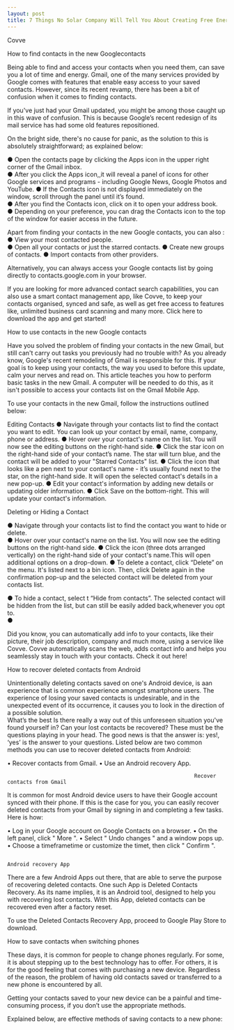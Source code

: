 ```yaml
---
layout: post
title: 7 Things No Solar Company Will Tell You About Creating Free Energy For You And Your Family
---
```








Covve 

How to find contacts in the new Googlecontacts 

Being able to find and access your contacts when you need them, can save you a lot of time and energy. Gmail, one of the many services provided by Google comes with features that enable easy access to your saved contacts. However, since its recent revamp, there has been a bit of confusion when it comes to finding contacts.  

If you've just had your Gmail updated, you might be among those caught up in this wave of confusion. This is because Google’s recent redesign of its mail service has had some old features repositioned. 

On the bright side, there's no cause for panic, as the solution to this is absolutely straightforward; as explained below: 

●	Open the contacts page by clicking the Apps icon in the upper right corner of the Gmail inbox.  
●	After you click the Apps icon,,it will reveal a panel of icons for other Google services and programs - including Google News, Google Photos and YouTube. 
●	If the Contacts icon is not displayed immediately on the window, scroll through the panel until it’s found.  
●	After you find the Contacts icon, click on it to open your address book.  
●	Depending on your preference, you can drag the Contacts icon to the top of the window for easier access in the future.  

Apart from finding your contacts in the new Google contacts, you can also : 
●	View your most contacted people.  
●	Open all your contacts or just the starred contacts. 
●	Create new groups of contacts. 
●	Import contacts from other providers. 

Alternatively, you can always access your Google contacts list by going directly to contacts.google.com in your browser. 


If you are looking for more advanced contact search capabilities, you can also use a smart contact management app, like Covve, to keep your contacts organised, synced and safe, as well as get free access to features like, unlimited business card scanning and many more. Click here to download the app and get started!
 
  



How to use contacts in the new Google contacts 

Have you solved the problem of finding your contacts in the new Gmail, but still can't carry out tasks you previously had no trouble with? As you already know, Google's recent remodeling of Gmail is responsible for this. If your goal is to keep using your contacts, the way you used to before this update, calm your nerves and read on. This article teaches you how to perform basic tasks in the new Gmail. A computer will be needed to do this, as it isn't possible to access your contacts list on the Gmail Mobile App. 

To use your contacts in the new Gmail, follow the instructions outlined below: 

Editing Contacts 
●	Navigate through your contacts list to find the contact you want to edit. You can look up your contact by email, name, company, phone or address. 
●	Hover over your contact's name on the list. You will now see the editing buttons on the right-hand side. 
●	Click the star icon on the right-hand side of your contact’s name. The star will turn blue, and the contact will be added to your "Starred Contacts" list. 
●	Click the icon that looks like a pen next to your contact's name - it’s usually found next to the star, on the right-hand side. It will open the selected contact's details in a new pop-up. 
●	Edit your contact's information by adding new details or updating older information.
●	Click Save on the bottom-right. This will update your contact's information. 



Deleting or Hiding a Contact 

●	Navigate through your contacts list to find the contact you want to hide or delete.  
●	Hover over your contact's name on the list. You will now see the editing buttons on the right-hand side. 
●	Click the icon (three dots arranged vertically) on the right-hand side of your contact's name.This will open additional options on a drop-down. 
●	To delete a contact, click “Delete” on the menu. It's listed next to a bin icon. Then, click Delete again in the confirmation pop-up and the selected contact will be deleted from your contacts list. 

●	To hide a contact, select t “Hide from contacts”. The selected contact will be hidden from the list, but can still be easily added back,whenever you opt to.  
●	


Did you know, you can automatically add info to your contacts, like their picture, their job description, company and much more, using a service like Covve. Covve automatically scans the web, adds contact info and helps you seamlessly stay in touch with your contacts. Check it out here!

 How to recover deleted contacts from Android  

Unintentionally deleting contacts saved on one's Android device, is aan experience that is  common experience amongst smartphone users. The experience of losing your saved contacts is undesirable, and in the unexpected event of its occurrence, it causes you to look in the direction of a possible solution.   
What’s the best Is there really a way out of this unforeseen situation you've found yourself in? Can your lost contacts be recovered? These must be the questions playing in your head. The good news is that the answer is: yes!, ‘yes’ is the answer to your questions. Listed below are two common methods you can use to recover deleted contacts from Android: 

•	Recover contacts from Gmail. 
•	Use an Android recovery App.  

                                                              	Recover contacts from Gmail 

It is common for most Android device users to have their Google account synced with their phone. If this is the case for you, you can easily recover deleted contacts from your Gmail by signing in and completing a few tasks. Here is how: 

•	Log in your Google account on Google Contacts on a browser. 
•	On the left panel,  click " More ". 
•	Select " Undo changes " and a window pops up. 
•	Choose a timeframetime or customize the timet, then click " Confirm ". 

                                                                   	Android recovery App 
There are a few Android Apps out there, that are able to serve the purpose of recovering deleted contacts. One such App is Deleted Contacts Recovery. As its name implies, it is an Android tool, designed to help you with recovering lost contacts. With this App, deleted contacts can be recovered even after a factory reset.  

To use the Deleted Contacts Recovery App, proceed to Google Play Store to download.

How to save contacts when switching phones  

These days, it is common for people to change phones regularly. For some, it is about stepping up to the best technology has to offer.  For others, it is for the good feeling that comes with purchasing a new device. Regardless of the reason, the problem of having old contacts saved or transferred to a new phone is encountered by all. 

Getting your contacts saved to your new device can be a painful and time-consuming process, if you don’t use the appropriate methods.  

Explained below, are effective methods of saving contacts to a new phone: 


